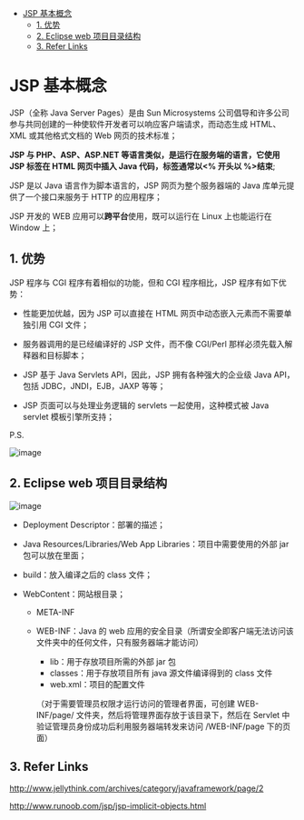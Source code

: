 - [JSP 基本概念](#jsp-基本概念)
  - [1. 优势](#1-优势)
  - [2. Eclipse web 项目目录结构](#2-eclipse-web-项目目录结构)
  - [3. Refer Links](#3-refer-links)

# JSP 基本概念

JSP（全称 Java Server Pages）是由 Sun Microsystems 公司倡导和许多公司参与共同创建的一种使软件开发者可以响应客户端请求，而动态生成 HTML、XML 或其他格式文档的 Web 网页的技术标准；

**JSP 与 PHP、ASP、ASP.NET 等语言类似，是运行在服务端的语言，它使用 JSP 标签在 HTML 网页中插入 Java 代码，标签通常以<% 开头以 %>结束**;

JSP 是以 Java 语言作为脚本语言的，JSP 网页为整个服务器端的 Java 库单元提供了一个接口来服务于 HTTP 的应用程序；

JSP 开发的 WEB 应用可以**跨平台**使用，既可以运行在 Linux 上也能运行在 Window 上；

## 1. 优势

JSP 程序与 CGI 程序有着相似的功能，但和 CGI 程序相比，JSP 程序有如下优势：

- 性能更加优越，因为 JSP 可以直接在 HTML 网页中动态嵌入元素而不需要单独引用 CGI 文件；

- 服务器调用的是已经编译好的 JSP 文件，而不像 CGI/Perl 那样必须先载入解释器和目标脚本；

- JSP 基于 Java Servlets API，因此，JSP 拥有各种强大的企业级 Java API，包括 JDBC，JNDI，EJB，JAXP 等等；

- JSP 页面可以与处理业务逻辑的 servlets 一起使用，这种模式被 Java servlet 模板引擎所支持；

P.S.

![image](http://img.cdn.firejq.com/jpg/2018/1/24/3b3d51785d1a3279372ddd57ff3c1f7a.jpg)

## 2. Eclipse web 项目目录结构

![image](http://img.cdn.firejq.com/jpg/2018/1/24/26f11c50399d42c7132021674210b218.jpg)

- Deployment Descriptor：部署的描述；

- Java Resources/Libraries/Web App Libraries：项目中需要使用的外部 jar 包可以放在里面；

- build：放入编译之后的 class 文件；

- WebContent：网站根目录；
  - META-INF
  - WEB-INF：Java 的 web 应用的安全目录（所谓安全即客户端无法访问该文件夹中的任何文件，只有服务器端才能访问）
    - lib：用于存放项目所需的外部 jar 包
    - classes：用于存放项目所有 java 源文件编译得到的 class 文件
    - web.xml：项目的配置文件

    （对于需要管理员权限才运行访问的管理者界面，可创建 WEB-INF/page/ 文件夹，然后将管理界面存放于该目录下，然后在 Servlet 中验证管理员身份成功后利用服务器端转发来访问 /WEB-INF/page 下的页面）

## 3. Refer Links

http://www.jellythink.com/archives/category/javaframework/page/2

http://www.runoob.com/jsp/jsp-implicit-objects.html
